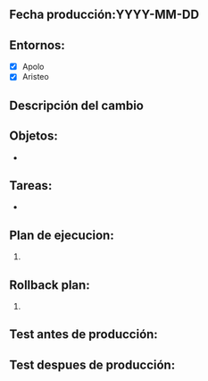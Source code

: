 ## Fecha producción:YYYY-MM-DD

## Entornos:
- [x]  Apolo
- [x]  Aristeo

## Descripción del cambio


## Objetos:
- 

## Tareas:
-

## Plan de ejecucion:
1.

## Rollback plan:
1.

## Test antes de producción:


## Test despues de producción:

